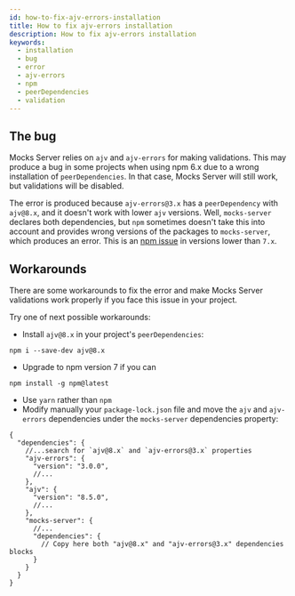 ```yaml
---
id: how-to-fix-ajv-errors-installation
title: How to fix ajv-errors installation
description: How to fix ajv-errors installation
keywords:
  - installation
  - bug
  - error
  - ajv-errors
  - npm
  - peerDependencies
  - validation
---
```


## The bug

Mocks Server relies on `ajv` and `ajv-errors` for making validations. This may produce a bug in some projects when using npm 6.x due to a wrong installation of `peerDependencies`. In that case, Mocks Server will still work, but validations will be disabled.

The error is produced because `ajv-errors@3.x` has a `peerDependency` with `ajv@8.x`, and it doesn't work with lower `ajv` versions. Well, `mocks-server` declares both dependencies, but `npm` sometimes doesn't take this into account and provides wrong versions of the packages to `mocks-server`, which produces an error. This is an [npm issue](https://github.com/npm/npm/issues/19877) in versions lower than `7.x`.

## Workarounds

There are some workarounds to fix the error and make Mocks Server validations work properly if you face this issue in your project.

Try one of next possible workarounds:

* Install `ajv@8.x` in your project's `peerDependencies`:

```
npm i --save-dev ajv@8.x
```

* Upgrade to npm version 7 if you can

```
npm install -g npm@latest
```

* Use `yarn` rather than `npm`
* Modify manually your `package-lock.json` file and move the `ajv` and `ajv-errors` dependencies under the `mocks-server` dependencies property:

```jsonc
{
  "dependencies": {
    //...search for `ajv@8.x` and `ajv-errors@3.x` properties
    "ajv-errors": {
      "version": "3.0.0",
      //...
    },
    "ajv": {
      "version": "8.5.0",
      //...
    },
    "mocks-server": {
      //...
      "dependencies": {
        // Copy here both "ajv@8.x" and "ajv-errors@3.x" dependencies blocks
      }
    }
  }
}
```